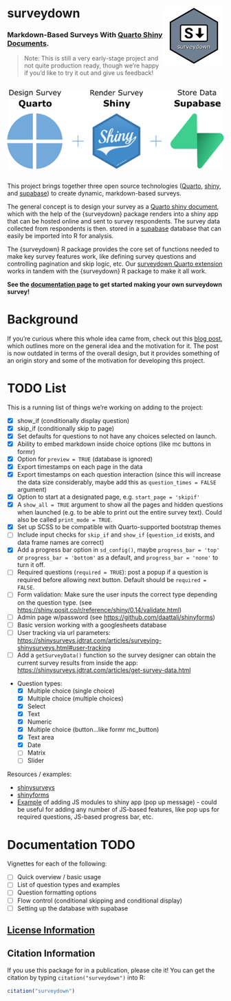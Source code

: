 
<!-- README.md is generated from README.Rmd. Please edit that file -->

# surveydown <a href='https://jhelvy.github.io/surveydown/'><img src='man/figures/logo.png' align="right" style="height:139px;"/></a>

### Markdown-Based Surveys With [Quarto Shiny Documents](https://quarto.org/docs/dashboards/interactivity/shiny-r.html).

> Note: This is still a very early-stage project and not quite
> production ready, though we’re happy if you’d like to try it out and
> give us feedback!

<br>
<center>
<img src='man/figures/technologies.png' align="center" style="max-height:250px;"/>
</center>

<br>

This project brings together three open source technologies
([Quarto](https://quarto.org/), [shiny](https://shiny.posit.co/), and
[supabase](https://supabase.com/)) to create dynamic, markdown-based
surveys.

The general concept is to design your survey as a [Quarto shiny
document](https://quarto.org/docs/dashboards/interactivity/shiny-r.html),
which with the help of the {surveydown} package renders into a shiny app
that can be hosted online and sent to survey respondents. The survey
data collected from respondents is then. stored in a
[supabase](https://supabase.com/) database that can easily be imported
into R for analysis.

The {surveydown} R package provides the core set of functions needed to
make key survey features work, like defining survey questions and
controlling pagination and skip logic, etc. Our [surveydown Quarto
extension](https://github.com/jhelvy/surveydown-ext) works in tandem
with the {surveydown} R package to make it all work.

**See the [documentation page](https://jhelvy.github.io/surveydown/) to
get started making your own surveydown survey!**

# Background

If you’re curious where this whole idea came from, check out this [blog
post](https://www.jhelvy.com/blog/2023-04-06-markdown-surveys/), which
outlines more on the general idea and the motivation for it. The post is
now outdated in terms of the overall design, but it provides something
of an origin story and some of the motivation for developing this
project.

# TODO List

This is a running list of things we’re working on adding to the project:

- [x] show_if (conditionally display question)
- [x] skip_if (conditionally skip to page)
- [x] Set defaults for questions to not have any choices selected on
  launch.
- [x] Ability to embed markdown inside choice options (like mc buttons
  in formr)
- [x] Option for `preview = TRUE` (database is ignored)
- [x] Export timestamps on each page in the data
- [x] Export timestamps on each question interaction (since this will
  increase the data size considerably, maybe add this as
  `question_times = FALSE` argument)
- [x] Option to start at a designated page, e.g. `start_page = 'skipif'`
- [x] A `show_all = TRUE` argument to show all the pages and hidden
  questions when launched (e.g. to be able to print out the entire
  survey text). Could also be called `print_mode = TRUE`.
- [x] Set up SCSS to be compatible with Quarto-supported bootstrap
  themes
- [ ] Include input checks for `skip_if` and `show_if` (`question_id`
  exists, and data frame names are correct)
- [x] Add a progress bar option in `sd_config()`, maybe
  `progress_bar = 'top'` or `progress_bar = 'bottom'` as a default, and
  `progress_bar = 'none'` to turn it off.
- [ ] Required questions (`required = TRUE`): post a popup if a question
  is required before allowing next button. Default should be
  `required = FALSE`.
- [ ] Form validation: Make sure the user inputs the correct type
  depending on the question type. (see
  <https://shiny.posit.co/r/reference/shiny/0.14/validate.html>)
- [ ] Admin page w/password (see
  <https://github.com/daattali/shinyforms>)
- [ ] Basic version working with a googlesheets database
- [ ] User tracking via url parameters:
  <https://shinysurveys.jdtrat.com/articles/surveying-shinysurveys.html#user-tracking>
- [ ] Add a `getSurveyData()` function so the survey designer can obtain
  the current survey results from inside the app:
  <https://shinysurveys.jdtrat.com/articles/get-survey-data.html>
- Question types:
  - [x] Multiple choice (single choice)
  - [x] Multiple choice (multiple choices)
  - [x] Select
  - [x] Text
  - [x] Numeric
  - [x] Multiple choice (button…like formr mc_button)
  - [x] Text area
  - [x] Date
  - [ ] Matrix
  - [ ] Slider

Resources / examples:

- [shinysurveys](https://github.com/jdtrat/shinysurveys)
- [shinyforms](https://github.com/daattali/shinyforms)
- [Example](https://rtask.thinkr.fr/pimping-your-shiny-app-with-a-javascript-library-an-example-using-sweetalert2/)
  of adding JS modules to shiny app (pop up message) - could be useful
  for adding any number of JS-based features, like pop ups for required
  questions, JS-based progress bar, etc.

# Documentation TODO

Vignettes for each of the following:

- [ ] Quick overview / basic usage
- [ ] List of question types and examples
- [ ] Question formatting options
- [ ] Flow control (conditional skipping and conditional display)
- [ ] Setting up the database with supabase

## [License Information](https://github.com/jhelvy/surveydown/blob/master/LICENSE.md)

## Citation Information

If you use this package for in a publication, please cite it! You can
get the citation by typing `citation("surveydown")` into R:

``` r
citation("surveydown")
```
